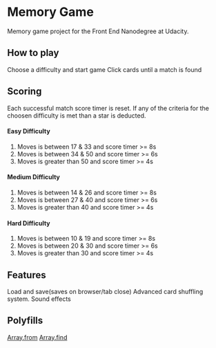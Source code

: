 # Memory Game
Memory game project for the Front End Nanodegree at Udacity.

## How to play
Choose a difficulty and start game
Click cards until a match is found
## Scoring 
Each successful match score timer is reset.
If any of the criteria for the choosen difficulty is met than a star is deducted.
#### Easy Difficulty
1. Moves is between 17 & 33 and score timer >= 8s
2. Moves is between 34 & 50 and score timer >= 6s
3. Moves is greater than 50 and score timer >= 4s

#### Medium Difficulty
1. Moves is between 14 & 26 and score timer >= 8s
2. Moves is between 27 & 40 and score timer >= 6s
3. Moves is greater than 40 and score timer >= 4s

#### Hard Difficulty
1. Moves is between 10 & 19 and score timer >= 8s
2. Moves is between 20 & 30 and score timer >= 6s
3. Moves is greater than 30 and score timer >= 4s

## Features
Load and save(saves on browser/tab close)
Advanced card shuffling system.
Sound effects

## Polyfills
[Array.from](https://developer.mozilla.org/en-US/docs/Web/JavaScript/Reference/Global_Objects/Array/from#Polyfill "Array.from")
[Array.find](https://developer.mozilla.org/en-US/docs/Web/JavaScript/Reference/Global_Objects/Array/find#Polyfill "Array.find")
